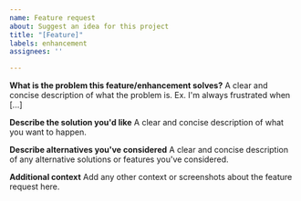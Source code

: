 ```yaml
---
name: Feature request
about: Suggest an idea for this project
title: "[Feature]"
labels: enhancement
assignees: ''

---
```


**What is the problem this feature/enhancement solves?**
A clear and concise description of what the problem is. Ex. I'm always frustrated when [...]

**Describe the solution you'd like**
A clear and concise description of what you want to happen.

**Describe alternatives you've considered**
A clear and concise description of any alternative solutions or features you've considered.

**Additional context**
Add any other context or screenshots about the feature request here.

